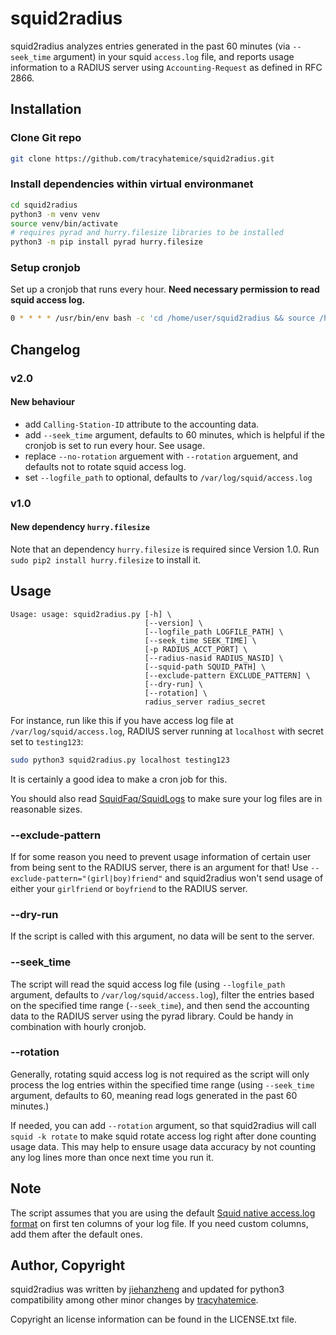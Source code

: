squid2radius
============

squid2radius analyzes entries generated in the past 60 minutes (via `--seek_time` argument) in your squid `access.log` file, and reports usage information to a RADIUS server using `Accounting-Request` as defined in RFC 2866.

Installation
------------

### Clone Git repo

```bash
git clone https://github.com/tracyhatemice/squid2radius.git
```

### Install dependencies within virtual environmanet

```bash
cd squid2radius
python3 -m venv venv
source venv/bin/activate
# requires pyrad and hurry.filesize libraries to be installed
python3 -m pip install pyrad hurry.filesize
```

### Setup cronjob

Set up a cronjob that runs every hour.  **Need necessary permission to read squid access log.**

```bash
0 * * * * /usr/bin/env bash -c 'cd /home/user/squid2radius && source /home/user/squid2radius/venv/bin/activate && python3 ./squid2radius.py radius_server radius_secret' > /dev/null 2>&1
```

Changelog
-----------------
### v2.0

#### New behaviour

* add `Calling-Station-ID` attribute to the accounting data.
* add `--seek_time` argument, defaults to 60 minutes, which is helpful if the cronjob is set to run every hour.  See usage.
* replace `--no-rotation` arguement with `--rotation` arguement, and defaults not to rotate squid access log.
* set `--logfile_path` to optional, defaults to `/var/log/squid/access.log`

### v1.0

#### New dependency `hurry.filesize`

Note that an dependency `hurry.filesize` is required since Version 1.0.  Run 
`sudo pip2 install hurry.filesize` to install it.


Usage
-----

```
Usage: usage: squid2radius.py [-h] \
                              [--version] \
                              [--logfile_path LOGFILE_PATH] \
                              [--seek_time SEEK_TIME] \
                              [-p RADIUS_ACCT_PORT] \
                              [--radius-nasid RADIUS_NASID] \
                              [--squid-path SQUID_PATH] \
                              [--exclude-pattern EXCLUDE_PATTERN] \
                              [--dry-run] \
                              [--rotation] \
                              radius_server radius_secret
```

For instance, run like this if you have access log file at `/var/log/squid/access.log`, RADIUS server running at `localhost` with secret set to `testing123`:

```bash
sudo python3 squid2radius.py localhost testing123
```

It is certainly a good idea to make a cron job for this.

You should also read [SquidFaq/SquidLogs](http://wiki.squid-cache.org/SquidFaq/SquidLogs#access.log) to make sure your log files are in reasonable sizes.

### --exclude-pattern

If for some reason you need to prevent usage information of certain user from being sent to the RADIUS server, there is an argument for that!  Use `--exclude-pattern="(girl|boy)friend"` and squid2radius won't send usage of either your `girlfriend` or `boyfriend` to the RADIUS server.

### --dry-run

If the script is called with this argument, no data will be sent to the server.

### --seek_time

The script will read the squid access log file (using `--logfile_path` argument, defaults to `/var/log/squid/access.log`), filter the entries based on the specified time range (`--seek_time`), and then send the accounting data to the RADIUS server using the pyrad library.  Could be handy in combination with hourly cronjob.

### --rotation

Generally, rotating squid access log is not required as the script will only process the log entries within the specified time range (using `--seek_time` argument, defaults to 60, meaning read logs generated in the past 60 minutes.) 

If needed, you can add `--rotation` argument, so that squid2radius will call `squid -k rotate` to make squid rotate access log right after done counting usage data.  This may help to ensure usage data accuracy by not counting any log lines more than once next time you run it.

Note
----

The script assumes that you are using the default [Squid native access.log format](http://wiki.squid-cache.org/Features/LogFormat#squid) on first ten columns of your log file.  If you need custom columns, add them after the default ones.

Author, Copyright
----

squid2radius was written by [jiehanzheng](https://github.com/jiehanzheng/squid2radius) and updated for python3 compatibility among other minor changes by [tracyhatemice](https://github.com/tracyhatemice/squid2radius).

Copyright an license information can be found in the LICENSE.txt file.
